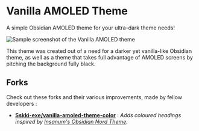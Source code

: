# Vanilla AMOLED Theme
A simple Obsidian AMOLED theme for your ultra-dark theme needs!

![Sample screenshot of the Vanilla AMOLED theme](sample-screenshot.png)

This theme was created out of a need for a darker yet vanilla-like Obsidian theme, as well as a theme that takes full advantage of AMOLED screens by pitching the background fully black.

## Forks
Check out these forks and their various improvements, made by fellow developers : 
- **[Sskki-exe/vanilla-amoled-theme-color](https://github.com/Sskki-exe/vanilla-amoled-theme-color)** : *Adds coloured headings inspired by [Insanum's Obsidian Nord Theme](https://github.com/insanum/obsidian_nord).*
